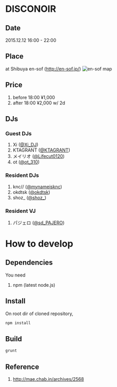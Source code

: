 # DISCONOIR

## Date

2015.12.12<Sat> 16:00 - 22:00

## Place

at Shibuya en-sof (http://en-sof.jp/)
![en-sof map](http://en-sof.jp/images/img_access.png)

## Price

1. before 18:00 ¥1,000
2. after 18:00 ¥2,000 w/ 2d

## DJs

### Guest DJs

1. Xi ([@Xi_DJ](https://twitter.com/Xi_DJ))
2. KTAGRANT ([@KTAGRANT](https://twitter.com/KTAGRANT))
3. メイリオ ([@Lifecut0120](https://twitter.com/Lifecut0120))
4. ot ([@ot_310](https://twitter.com/ot_310))

### Resident DJs

1. knc// ([@mynameisknc](https://twitter.com/mynameisknc))
2. okdtsk ([@okdtsk](https://twitter.com/okdtsk))
3. shoz_ ([@shoz_](https://twitter.com/shoz_))

### Resident VJ

1. パジェロ ([@sd_PAJERO](https://twitter.com/sd_PAJERO))

# How to develop

## Dependencies

You need

1. npm (latest node.js)

## Install

On root dir of cloned repository,

```bash
npm install
```

## Build

```bash
grunt
```

## Reference

1. http://mae.chab.in/archives/2568
